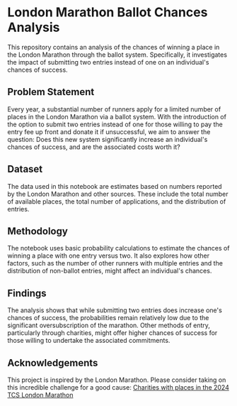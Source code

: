 # London Marathon Ballot Chances Analysis

This repository contains an analysis of the chances of winning a place in the London Marathon through the ballot system. Specifically, it investigates the impact of submitting two entries instead of one on an individual's chances of success.

## Problem Statement

Every year, a substantial number of runners apply for a limited number of places in the London Marathon via a ballot system. With the introduction of the option to submit two entries instead of one for those willing to pay the entry fee up front and donate it if unsuccessful, we aim to answer the question: Does this new system significantly increase an individual's chances of success, and are the associated costs worth it?

## Dataset

The data used in this notebook are estimates based on numbers reported by the London Marathon and other sources. These include the total number of available places, the total number of applications, and the distribution of entries.

## Methodology

The notebook uses basic probability calculations to estimate the chances of winning a place with one entry versus two. It also explores how other factors, such as the number of other runners with multiple entries and the distribution of non-ballot entries, might affect an individual's chances.

## Findings

The analysis shows that while submitting two entries does increase one's chances of success, the probabilities remain relatively low due to the significant oversubscription of the marathon. Other methods of entry, particularly through charities, might offer higher chances of success for those willing to undertake the associated commitments.

## Acknowledgements

This project is inspired by the London Marathon. Please consider taking on this incredible challenge for a good cause: [Charities with places in the 2024 TCS London Marathon](https://www.tcslondonmarathon.com/enter/how-to-enter/charities-with-places)
